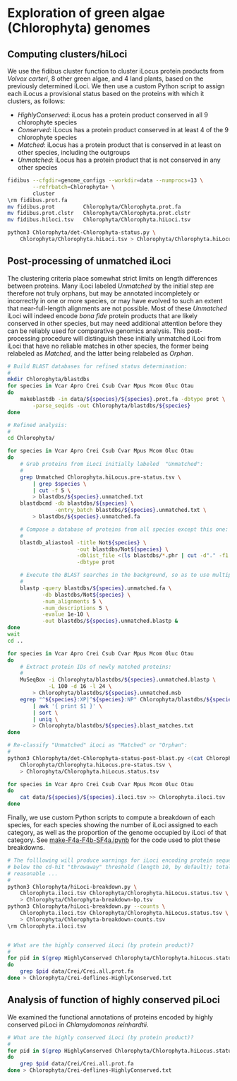 # Exploration of green algae (Chlorophyta) genomes

## Computing clusters/hiLoci

We use the fidibus cluster function to cluster iLocus protein products from *Volvox carteri*, 8 other green algae, and 4 land plants, based on the previously determined iLoci.
We then use a custom Python script to assign each iLocus a provisional status based on the proteins with which it clusters, as follows:

- *HighlyConserved*: iLocus has a protein product conserved in all 9 chlorophyte species
- *Conserved*: iLocus has a protein product conserved in at least 4 of the 9 chlorophyte species
- *Matched*: iLocus has a protein product that is conserved in at least on other species, including the outgroups
- *Unmatched*: iLocus has a protein product that is not conserved in any other species

```bash
fidibus --cfgdir=genome_configs --workdir=data --numprocs=13 \
        --refrbatch=Chlorophyta+ \
        cluster
\rm fidibus.prot.fa
mv fidibus.prot         Chlorophyta/Chlorophyta.prot.fa
mv fidibus.prot.clstr   Chlorophyta/Chlorophyta.prot.clstr
mv fidibus.hiloci.tsv   Chlorophyta/Chlorophyta.hiLoci.tsv

python3 Chlorophyta/det-Chlorophyta-status.py \
	Chlorophyta/Chlorophyta.hiLoci.tsv > Chlorophyta/Chlorophyta.hiLocus.pre-status.tsv
```

## Post-processing of unmatched iLoci

The clustering criteria place somewhat strict limits on length differences between proteins.
Many iLoci labeled *Unmatched* by the initial step are therefore not truly orphans, but may be annotated incompletely or incorrectly in one or more species, or may have evolved to such an extent that near-full-length alignments are not possible.
Most of these *Unmatched* iLoci will indeed encode *bona fide* protein products that are likely conserved in other species, but may need additional attention before they can be reliably used for comparative genomics analysis.
This post-processing procedure will distinguish these initially unmatched iLoci from iLoci that have no reliable matches in other species, the former being relabeled as *Matched*, and the latter being relabeled as *Orphan*.

```bash
# Build BLAST databases for refined status determination:
#
mkdir Chlorophyta/blastdbs
for species in Vcar Apro Crei Csub Cvar Mpus Mcom Oluc Otau
do
    makeblastdb -in data/${species}/${species}.prot.fa -dbtype prot \
		-parse_seqids -out Chlorophyta/blastdbs/${species}
done

# Refined analysis:
#
cd Chlorophyta/

for species in Vcar Apro Crei Csub Cvar Mpus Mcom Oluc Otau
do
    # Grab proteins from iLoci initially labeled  "Unmatched":
    #
    grep Unmatched Chlorophyta.hiLocus.pre-status.tsv \
        | grep $species \
        | cut -f 5 \
        > blastdbs/${species}.unmatched.txt
    blastdbcmd -db blastdbs/${species} \
               -entry_batch blastdbs/${species}.unmatched.txt \
        > blastdbs/${species}.unmatched.fa

    # Compose a database of proteins from all species except this one:
    #
    blastdb_aliastool -title Not${species} \
                      -out blastdbs/Not${species} \
                      -dblist_file <(ls blastdbs/*.phr | cut -d"." -f1 | grep -v $species) \
                      -dbtype prot

    # Execute the BLAST searches in the background, so as to use multiple processors:
    #
    blastp -query blastdbs/${species}.unmatched.fa \
           -db blastdbs/Not${species} \
           -num_alignments 5 \
           -num_descriptions 5 \
           -evalue 1e-10 \
           -out blastdbs/${species}.unmatched.blastp &
done
wait
cd ..

for species in Vcar Apro Crei Csub Cvar Mpus Mcom Oluc Otau
do
    # Extract protein IDs of newly matched proteins:
    #
    MuSeqBox -i Chlorophyta/blastdbs/${species}.unmatched.blastp \
             -L 100 -d 16 -l 24 \
        > Chlorophyta/blastdbs/${species}.unmatched.msb
    egrep "^${species}:XP|^${species}:NP" Chlorophyta/blastdbs/${species}.unmatched.msb \
        | awk '{ print $1 }' \
        | sort \
        | uniq \
        > Chlorophyta/blastdbs/${species}.blast_matches.txt
done

# Re-classify "Unmatched" iLoci as "Matched" or "Orphan":
#
python3 Chlorophyta/det-Chlorophyta-status-post-blast.py <(cat Chlorophyta/blastdbs/*.blast_matches.txt) \
    Chlorophyta/Chlorophyta.hiLocus.pre-status.tsv \
    > Chlorophyta/Chlorophyta.hiLocus.status.tsv

for species in Vcar Apro Crei Csub Cvar Mpus Mcom Oluc Otau
do
	cat data/${species}/${species}.iloci.tsv >> Chlorophyta.iloci.tsv
done
```

Finally, we use custom Python scripts to compute a breakdown of each species, for each species showing the number of iLoci assigned to each category, as well as the proportion of the genome occupied by iLoci of that category.
See [make-F4a-F4b-SF4a.ipynb](make-F4a-F4b-SF4a.ipynb) for the code used to plot these breakdowns.

```bash
# The folllowing will produce warnings for iLoci encoding protein sequences
# below the cd-hit "throwaway" threshold (length 10, by default); totally
# reasonable ...
#
python3 Chlorophyta/hiLoci-breakdown.py \
    Chlorophyta.iloci.tsv Chlorophyta/Chlorophyta.hiLocus.status.tsv \
    > Chlorophyta/Chlorophyta-breakdown-bp.tsv
python3 Chlorophyta/hiLoci-breakdown.py --counts \
    Chlorophyta.iloci.tsv Chlorophyta/Chlorophyta.hiLocus.status.tsv \
    > Chlorophyta/Chlorophyta-breakdown-counts.tsv
\rm Chlorophyta.iloci.tsv


# What are the highly conserved iLoci (by protein product)?
#
for pid in $(grep HighlyConserved Chlorophyta/Chlorophyta.hiLocus.status.tsv | grep Crei | cut -f 5)
do
    grep $pid data/Crei/Crei.all.prot.fa
done > Chlorophyta/Crei-deflines-HighlyConserved.txt
```

## Analysis of function of highly conserved piLoci

We examined the functional annotations of proteins encoded by highly conserved piLoci in *Chlamydomonas reinhardtii*.

```bash
# What are the highly conserved iLoci (by protein product)?
#
for pid in $(grep HighlyConserved Chlorophyta/Chlorophyta.hiLocus.status.tsv | grep Crei | cut -f 5)
do
    grep $pid data/Crei/Crei.all.prot.fa
done > Chlorophyta/Crei-deflines-HighlyConserved.txt
```
